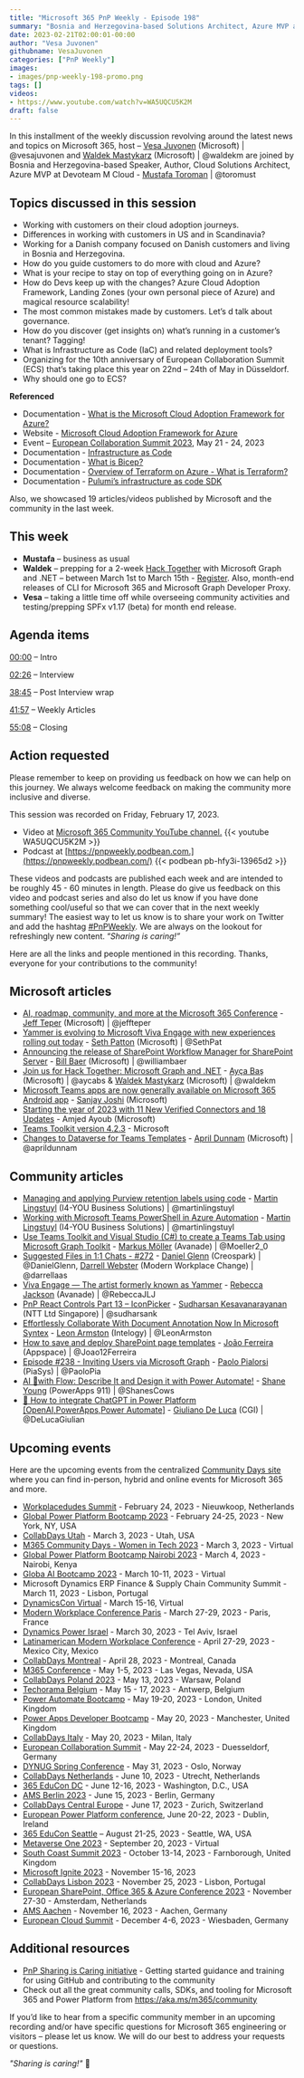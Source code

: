 ```yaml
---
title: "Microsoft 365 PnP Weekly - Episode 198"
summary: "Bosnia and Herzegovina-based Solutions Architect, Azure MVP at Devoteam M Cloud - Mustafa Toroman joins Microsoft’s Vesa Juvonen and Waldek Mastykarz in a discussion about cloud adoption, governance, staying current, IaC, ECS plus 19 articles."
date: 2023-02-21T02:00:01-00:00
author: "Vesa Juvonen"
githubname: VesaJuvonen
categories: ["PnP Weekly"]
images:
- images/pnp-weekly-198-promo.png
tags: []
videos:
- https://www.youtube.com/watch?v=WA5UQCU5K2M
draft: false
---
```


In this installment of the weekly discussion revolving around the latest news and topics on Microsoft 365, host – [Vesa Juvonen](https://twitter.com/vesajuvonen) (Microsoft) \| @vesajuvonen and [Waldek Mastykarz](https://twitter.com/waldekm) (Microsoft) \| @waldekm are joined by Bosnia and Herzegovina-based Speaker, Author, Cloud Solutions Architect, Azure MVP at Devoteam M Cloud - [Mustafa Toroman](https://twitter.com/toromust) \| @toromust

## Topics discussed in this session

* Working with customers on their cloud adoption journeys.
* Differences in working with customers in US and in Scandinavia?
* Working for a Danish company focused on Danish customers and living in Bosnia and Herzegovina.
* How do you guide customers to do more with cloud and Azure?
* What is your recipe to stay on top of everything going on in Azure?
* How do Devs keep up with the changes? Azure Cloud Adoption Framework, Landing Zones (your own personal piece of Azure) and magical resource scalability!
* The most common mistakes made by customers. Let’s d talk about governance.
* How do you discover (get insights on) what’s running in a customer’s tenant? Tagging!
* What is Infrastructure as Code (IaC) and related deployment tools?
* Organizing for the 10th anniversary of European Collaboration Summit (ECS) that’s taking place this year on 22nd – 24th of May in Düsseldorf.
* Why should one go to ECS?

**Referenced**

* Documentation - [What is the Microsoft Cloud Adoption Framework for Azure?](https://learn.microsoft.com/azure/cloud-adoption-framework/overview)
* Website - [Microsoft Cloud Adoption Framework for Azure](https://azure.microsoft.com/solutions/cloud-enablement/cloud-adoption-framework/#overview)
* Event – [European Collaboration Summit 2023](https://communitydays.org/event/2023-05-22/european-collaboration-summit-2023), May 21 - 24, 2023
* Documentation - [Infrastructure as Code](https://learn.microsoft.com/azure/cloud-adoption-framework/ready/considerations/infrastructure-as-code)
* Documentation - [What is Bicep?](https://learn.microsoft.com/azure/azure-resource-manager/bicep/overview?tabs=bicep)
* Documentation - [Overview of Terraform on Azure - What is Terraform?](https://learn.microsoft.com/azure/developer/terraform/overview)
* Documentation - [Pulumi’s infrastructure as code SDK](https://www.pulumi.com/azure/)

Also, we showcased 19 articles/videos published by Microsoft and the community in the last week.

## This week

* **Mustafa** – business as usual
* **Waldek** – prepping for a 2-week [Hack Together](https://aka.ms/hack-together) with Microsoft Graph and .NET – between March 1st to March 15th - [Register](https://forms.office.com/Pages/ResponsePage.aspx?id=v4j5cvGGr0GRqy180BHbR0ktYAUCTtVIvJkJdFsfkalUMlM0SVBXRjIyTEFJQVFYOUMzTDE2SEY1WS4u). Also, month-end releases of CLI for Microsoft 365 and Microsoft Graph Developer Proxy.
* **Vesa** – taking a little time off while overseeing community activities and testing/prepping SPFx v1.17 (beta) for month end release.

## Agenda items

[00:00](https://youtu.be/WA5UQCU5K2M?t=0) – Intro

[02:26](https://youtu.be/WA5UQCU5K2M?t=146) – Interview

[38:45](https://youtu.be/WA5UQCU5K2M?t=2325) – Post Interview wrap

[41:57](https://youtu.be/WA5UQCU5K2M?t=2517) – Weekly Articles

[55:08](https://youtu.be/WA5UQCU5K2M?t=3308) – Closing

## Action requested

Please remember to keep on providing us feedback on how we can help on this journey. We always welcome feedback on making the community more inclusive and diverse.

This session was recorded on Friday, February 17, 2023.

*   Video at [Microsoft 365 Community YouTube channel.](https://aka.ms/m365pnp-videos)
    {{< youtube WA5UQCU5K2M >}}
*   Podcast at [https://pnpweekly.podbean.com.](https://pnpweekly.podbean.com/)
    {{< podbean pb-hfy3i-13965d2 >}}

These videos and podcasts are published each week and are intended to be roughly 45 - 60 minutes in length.  Please do give us feedback on this video and podcast series and also do let us know if you have done something cool/useful so that we can cover that in the next weekly summary! The easiest way to let us know is to share your work on Twitter and add the hashtag [#PnPWeekly](https://twitter.com/search?q=%23pnpweekly). We are always on the lookout for refreshingly new content. “_Sharing is caring!”_

Here are all the links and people mentioned in this recording. Thanks, everyone for your contributions to the community!

## Microsoft articles

* [AI, roadmap, community, and more at the Microsoft 365 Conference](https://techcommunity.microsoft.com/t5/microsoft-365-blog/ai-roadmap-community-and-more-at-the-microsoft-365-conference/ba-p/3739698) - [Jeff Teper](https://twitter.com/jeffteper) (Microsoft) | @jeffteper
* [Yammer is evolving to Microsoft Viva Engage with new experiences rolling out today](https://www.microsoft.com/microsoft-365/blog/2023/02/13/yammer-is-evolving-to-microsoft-viva-engage-with-new-experiences-rolling-out-today/) - [Seth Patton](https://twitter.com/SethPat) (Microsoft) | @SethPat
* [Announcing the release of SharePoint Workflow Manager for SharePoint Server](https://techcommunity.microsoft.com/t5/microsoft-sharepoint-blog/announcing-the-release-of-sharepoint-workflow-manager-for/ba-p/3744881) - [Bill Baer](https://twitter.com/williambaer) (Microsoft) | @williambaer
* [Join us for Hack Together: Microsoft Graph and .NET](https://devblogs.microsoft.com/microsoft365dev/join-us-for-hack-together-microsoft-graph-and-net/) - [Ayça Baş](https://twitter.com/aycabs) (Microsoft) | @aycabs & [Waldek Mastykarz](https://twitter.com/waldekm) (Microsoft) | @waldekm
* [Microsoft Teams apps are now generally available on Microsoft 365 Android app](https://devblogs.microsoft.com/microsoft365dev/microsoft-teams-apps-are-now-generally-available-on-microsoft-365-android-app/) - [Sanjay Joshi](https://www.linkedin.com/in/sanjayjoshi01/) (Microsoft)
* [Starting the year of 2023 with 11 New Verified Connectors and 18 Updates](https://powerautomate.microsoft.com/blog/starting-the-year-of-2023-with-11-new-verified-connectors-and-18-updates/) - Amjed Ayoub (Microsoft)
* [Teams Toolkit version 4.2.3](https://marketplace.visualstudio.com/items/TeamsDevApp.ms-teams-vscode-extension/changelog) - Microsoft
* [Changes to Dataverse for Teams Templates](https://www.youtube.com/watch?v=Lm0j7zlPZ2g) - [April Dunnam](https://twitter.com/aprildunnam) (Microsoft) | @aprildunnam

## Community articles

* [Managing and applying Purview retention labels using code](https://www.blimped.nl/managing-and-applying-purview-retention-labels-using-code/) - [Martin Lingstuyl](https://twitter.com/martinlingstuyl) (I4-YOU Business Solutions) | @martinlingstuyl
* [Working with Microsoft Teams PowerShell in Azure Automation](https://www.blimped.nl/working-with-teams-powershell-in-azure-automation/) - [Martin Lingstuyl](https://twitter.com/martinlingstuyl) (I4-YOU Business Solutions) | @martinlingstuyl
* [Use Teams Toolkit and Visual Studio (C#) to create a Teams Tab using Microsoft Graph Toolkit](https://mmsharepoint.wordpress.com/2023/02/16/use-teams-toolkit-and-visual-studio-c-to-create-a-teams-tab-using-microsoft-graph-toolkit/) - [Markus Möller](https://twitter.com/Moeller2_0) (Avanade) | @Moeller2_0
* [Suggested Files in 1:1 Chats - #272](https://www.messagecentershow.com/e/suggested-files-in-11-chats-272/) - [Daniel Glenn](https://twitter.com/DanielGlenn) (Creospark) | @DanielGlenn, [Darrell Webster](https://twitter.com/darrellaas) (Modern Workplace Change) | @darrellaas
* [Viva Engage — The artist formerly known as Yammer](https://regarding365.com/viva-engage-the-artist-formerly-known-as-yammer-59002e6defe4) - [Rebecca Jackson](https://twitter.com/RebeccaJLJ) (Avanade) | @RebeccaJLJ
* [PnP React Controls Part 13 – IconPicker](https://spknowledge.com/2023/02/16/pnp-react-controls-part-13-iconpicker/) - [Sudharsan Kesavanarayanan](https://www.linkedin.com/in/sudharsan-kesavanarayanan-75b2bbb/) (NTT Ltd Singapore) | @sudharsank
* [Effortlessly Collaborate With Document Annotation Now In Microsoft Syntex](https://www.leonarmston.com/2023/02/effortlessly-collaborate-with-document-annotation-now-in-microsoft-syntex/) - [Leon Armston](https://twitter.com/LeonArmston) (Intelogy) | @LeonArmston
* [How to save and deploy SharePoint page templates](https://sharepoint.handsontek.net/2023/02/15/save-deploy-sharepoint-pages-templates/) - [João Ferreira](https://twitter.com/Joao12Ferreira) (Appspace) | @Joao12Ferreira
* [Episode #238 - Inviting Users via Microsoft Graph](https://www.youtube.com/watch?v=UUS1uvbXa2M) - [Paolo Pialorsi](https://twitter.com/PaoloPia) (PiaSys) | @PaoloPia
* [AI 🤖with Flow: Describe It and Design it with Power Automate!](https://www.youtube.com/watch?v=-ywtbzA5iiI) - [Shane Young](https://twitter.com/ShanesCows) (PowerApps 911) | @ShanesCows
* [🤖 How to integrate ChatGPT in Power Platform [OpenAI,PowerApps,Power Automate]](https://www.youtube.com/watch?v=ivIKwSWxrI8) - [Giuliano De Luca](https://twitter.com/DeLucaGiulian) (CGI) | @DeLucaGiulian

## Upcoming events

Here are the upcoming events from the centralized [Community Days site](https://communitydays.org/events?when=upcoming) where you can find in-person, hybrid and online events for Microsoft 365 and more.

* [Workplacedudes Summit](https://www.communitydays.org/event/2023-02-24/workplacedudes-summit) - February 24, 2023 - Nieuwkoop, Netherlands
* [Global Power Platform Bootcamp 2023](https://www.communitydays.org/event/2023-02-24/global-power-platform-bootcamp-2023-new-york) - February 24-25, 2023 - New York, NY, USA
* [CollabDays Utah](https://www.collabdays.org/2023-utah/) - March 3, 2023 - Utah, USA
* [M365 Community Days - Women in Tech 2023](https://www.communitydays.org/event/2023-03-03/m365-community-days-women-in-tech-2023) - March 3, 2023 - Virtual
* [Global Power Platform Bootcamp Nairobi 2023](https://www.communitydays.org/event/2023-03-04/global-power-platform-bootcamp-nairobi-2023#home) - March 4, 2023 - Nairobi, Kenya
* [Globa AI Bootcamp 2023](https://www.communitydays.org/event/2023-03-10/global-ai-bootcamp-2023) - March 10-11, 2023 - Virtual
* Microsoft Dynamics ERP Finance & Supply Chain Community Summit - March 11, 2023 - Lisbon, Portugal
* [DynamicsCon Virtual](https://www.communitydays.org/event/2023-03-15/dynamicscon-virtual) - March 15-16, Virtual
* [Modern Workplace Conference Paris](https://modern-workplace.pro/) - March 27-29, 2023 - Paris, France
* [Dynamics Power Israel](https://www.communitydays.org/event/2023-03-30/dynamics-power-israel) - March 30, 2023 - Tel Aviv, Israel
* [Latinamerican Modern Workplace Conference](https://www.communitydays.org/event/2023-04-27/get-cslatam-conference-2023) - April 27-29, 2023 - Mexico City, Mexico
* [CollabDays Montreal](https://www.collabdays.org/2023-montreal/) - April 28, 2023 - Montreal, Canada
* [M365 Conference](https://m365conf.com/#!/) - May 1-5, 2023 - Las Vegas, Nevada, USA
* [CollabDays Poland 2023](https://www.communitydays.org/event/2023-05-13/collabdays-poland-2023) - May 13, 2023 - Warsaw, Poland
* [Techorama Belgium](https://www.techorama.be/) - May 15 - 17, 2023 - Antwerp, Belgium
* [Power Automate Bootcamp](https://www.communitydays.org/event/2023-05-19/power-automate-bootcamp-2023) - May 19-20, 2023 - London, United Kingdom
* [Power Apps Developer Bootcamp](https://www.communitydays.org/event/2023-05-20/power-apps-developer-bootcamp) - May 20, 2023 - Manchester, United Kingdom
* [CollabDays Italy](https://www.collabdays.org/2023-italy/) - May 20, 2023 - Milan, Italy
* [European Collaboration Summit](https://www.collabsummit.eu/) - May 22-24, 2023 - Duesseldorf, Germany
* [DYNUG Spring Conference](https://www.communitydays.org/event/2023-05-31/dynug-spring-conference) - May 31, 2023 - Oslo, Norway
* [CollabDays Netherlands](https://www.communitydays.org/event/2023-06-10/collabdays-netherlands-2023) - June 10, 2023 - Utrecht, Netherlands
* [365 EduCon DC](https://365educon.com/DC/) - June 12-16, 2023 - Washington, D.C., USA
* [AMS Berlin 2023](https://www.communitydays.org/event/2023-06-15/amsberlin-2023) - June 15, 2023 - Berlin, Germany
* [CollabDays Central Europe](https://www.collabdays.org/2023-ce/) - June 17, 2023 - Zurich, Switzerland
* [European Power Platform conference](https://www.sharepointeurope.com/european-power-platform-conference/), June 20-22, 2023 - Dublin, Ireland
* [365 EduCon Seattle](https://365educon.com/Seattle/) – August 21-25, 2023 - Seattle, WA, USA
* [Metaverse One 2023](https://www.communitydays.org/event/2023-09-20/metaverse-one-2023) - September 20, 2023 - Virtual
* [South Coast Summit 2023](https://www.southcoastsummit.com/) - October 13-14, 2023 - Farnborough, United Kingdom
* [Microsoft Ignite 2023](https://ignite.microsoft.com/) - November 15-16, 2023
* [CollabDays Lisbon 2023](https://www.collabdays.org/2023-lisbon/) - November 25, 2023 - Lisbon, Portugal
* [European SharePoint, Office 365 & Azure Conference 2023](https://www.sharepointeurope.com/) - November 27-30 - Amsterdam, Netherlands
* [AMS Aachen](https://www.communitydays.org/event/2023-11-16/ams-aachen) - November 16, 2023 - Aachen, Germany
* [European Cloud Summit](https://www.cloudsummit.eu/) - December 4-6, 2023 - Wiesbaden, Germany

## Additional resources

* [PnP Sharing is Caring initiative](https://aka.ms/sharing-is-caring) - Getting started guidance and training for using GitHub and contributing to the community
* Check out all the great community calls, SDKs, and tooling for Microsoft 365 and Power Platform from <https://aka.ms/m365/community>

If you’d like to hear from a specific community member in an upcoming recording and/or have specific questions for Microsoft 365 engineering or visitors – please let us know. We will do our best to address your requests or questions.

_"Sharing is caring!"_ 🧡
